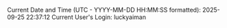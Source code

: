Current Date and Time (UTC - YYYY-MM-DD HH:MM:SS formatted): 2025-09-25 22:37:12
Current User's Login: luckyaiman
